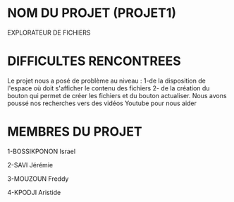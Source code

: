 # NOM DU PROJET (PROJET1)
 EXPLORATEUR DE FICHIERS
# DIFFICULTES RENCONTREES
  Le projet nous a posé de problème au niveau :
  1-de la disposition de l'espace où doit s'afficher le contenu des fichiers
  2- de la création du bouton qui permet de créer les fichiers et du bouton actualiser.
  Nous avons poussé nos recherches vers des vidéos Youtube pour nous aider
# MEMBRES DU PROJET
 1-BOSSIKPONON Israel 

 2-SAVI Jérémie

 3-MOUZOUN Freddy

 4-KPODJI Aristide
